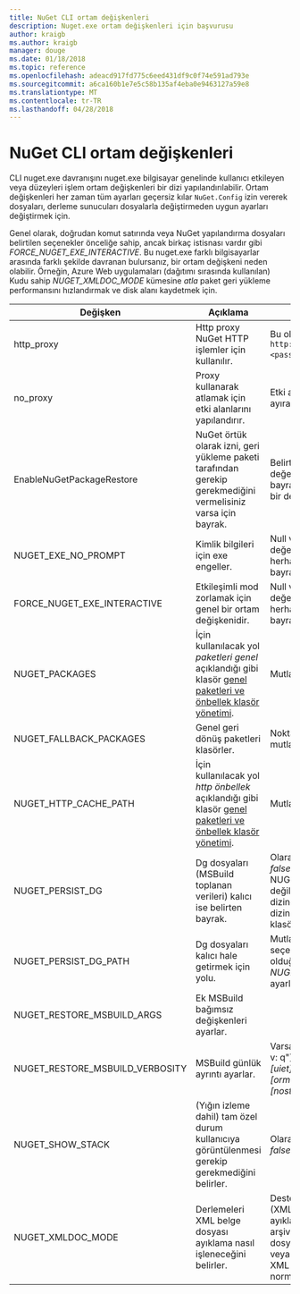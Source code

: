 ```yaml
---
title: NuGet CLI ortam değişkenleri
description: Nuget.exe ortam değişkenleri için başvurusu
author: kraigb
ms.author: kraigb
manager: douge
ms.date: 01/18/2018
ms.topic: reference
ms.openlocfilehash: adeacd917fd775c6eed431df9c0f74e591ad793e
ms.sourcegitcommit: a6ca160b1e7e5c58b135af4eba0e9463127a59e8
ms.translationtype: MT
ms.contentlocale: tr-TR
ms.lasthandoff: 04/28/2018
---
```

# <a name="nuget-cli-environment-variables"></a>NuGet CLI ortam değişkenleri

CLI nuget.exe davranışını nuget.exe bilgisayar genelinde kullanıcı etkileyen veya düzeyleri işlem ortam değişkenleri bir dizi yapılandırılabilir. Ortam değişkenleri her zaman tüm ayarları geçersiz kılar `NuGet.Config` izin vererek dosyaları, derleme sunucuları dosyalarla değiştirmeden uygun ayarları değiştirmek için.

Genel olarak, doğrudan komut satırında veya NuGet yapılandırma dosyaları belirtilen seçenekler önceliğe sahip, ancak birkaç istisnası vardır gibi *FORCE_NUGET_EXE_INTERACTIVE*. Bu nuget.exe farklı bilgisayarlar arasında farklı şekilde davranan bulursanız, bir ortam değişkeni neden olabilir. Örneğin, Azure Web uygulamaları (dağıtımı sırasında kullanılan) Kudu sahip *NUGET_XMLDOC_MODE* kümesine *atla* paket geri yükleme performansını hızlandırmak ve disk alanı kaydetmek için.

| Değişken | Açıklama | Açıklamalar |
| --- | --- | --- |
| http_proxy | Http proxy NuGet HTTP işlemler için kullanılır. | Bu olarak belirtilen `http://<username>:<password>@proxy.com`. |
| no_proxy | Proxy kullanarak atlamak için etki alanlarını yapılandırır. | Etki alanları virgülle (,) ayırarak olarak belirtilmiş. |
| EnableNuGetPackageRestore | NuGet örtük olarak izni, geri yükleme paketi tarafından gerekip gerekmediğini vermelisiniz varsa için bayrak. | Belirtilen bayrak olarak değerlendirilir *true* veya *1*, bayrak olarak kabul başka bir değer ayarlanmamış. |
| NUGET_EXE_NO_PROMPT | Kimlik bilgileri için exe engeller. | Null veya boş dize değerlendirilir dışında herhangi bir değer bu bayrak kümesi/true. |
| FORCE_NUGET_EXE_INTERACTIVE | Etkileşimli mod zorlamak için genel bir ortam değişkenidir. | Null veya boş dize değerlendirilir dışında herhangi bir değer bu bayrak kümesi/true. |
| NUGET_PACKAGES | İçin kullanılacak yol *paketleri genel* açıklandığı gibi klasör [genel paketleri ve önbellek klasör yönetimi](../consume-packages/managing-the-global-packages-and-cache-folders.md). | Mutlak yolu belirtilmelidir. |
| NUGET_FALLBACK_PACKAGES | Genel geri dönüş paketleri klasörler. | Noktalı virgül (;) ayrılmış mutlak klasörü yollar. |
| NUGET_HTTP_CACHE_PATH | İçin kullanılacak yol *http önbellek* açıklandığı gibi klasör [genel paketleri ve önbellek klasör yönetimi](../consume-packages/managing-the-global-packages-and-cache-folders.md). | Mutlak yolu belirtilmelidir. |
| NUGET_PERSIST_DG | Dg dosyaları (MSBuild toplanan verileri) kalıcı ise belirten bayrak. | Olarak belirtilen *true* veya *false* (varsayılan), NUGET_PERSIST_DG_PATH değil ayarlarsanız, geçici dizine (geçerli ortam temp dizininde NuGetScratch klasör) depolanır. |
| NUGET_PERSIST_DG_PATH | Dg dosyaları kalıcı hale getirmek için yolu. | Mutlak yol olarak, bu seçenek yalnızca kullanılan olduğunda belirtilmiştir *NUGET_PERSIST_DG* ayarlanmış true. |
| NUGET_RESTORE_MSBUILD_ARGS | Ek MSBuild bağımsız değişkenleri ayarlar. | |
| NUGET_RESTORE_MSBUILD_VERBOSITY | MSBuild günlük ayrıntı ayarlar. | Varsayılan değer *sessiz* ("/ v: q"). Olası değerler *q [uiet]*, *m [en az sıfır]*, *n [ormal]*, *d [kincil]*, ve *tanı [nostic]*. |
| NUGET_SHOW_STACK | (Yığın izleme dahil) tam özel durum kullanıcıya görüntülenmesi gerekip gerekmediğini belirler. | Olarak belirtilen *true* veya *false* (varsayılan). |
| NUGET_XMLDOC_MODE | Derlemeleri XML belge dosyası ayıklama nasıl işleneceğini belirler. | Desteklenen modlar *atla* (XML belge dosyalarını ayıklayın değil), *Sıkıştır* (zip arşivini XML belge dosyalarını depolamak) veya *hiçbiri* (varsayılan, XML belge dosyalarını normal ele alın dosyaları). |
